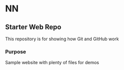 # NN
## Starter Web Repo

This repository is for showing how Git and GitHub work

### Purpose

Sample website with plenty of files for demos
